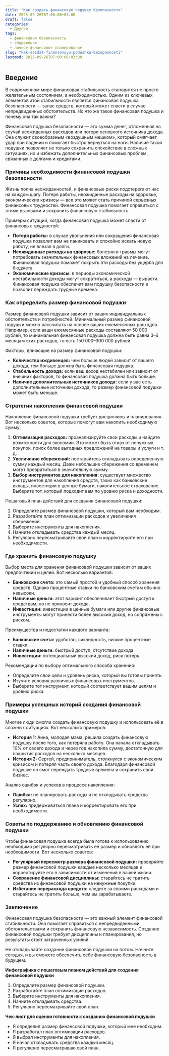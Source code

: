```yaml
---
title: "Как создать финансовую подушку безопасности"
date: 2025-09-26T07:00:06+03:00
draft: false
categories:
  - Другое
tags:
  - финансовая безопасность
  - сбережения
  - личное финансовое планирование
slug: "kak-sozdat-finansovuyu-podushku-bezopasnosti"
lastmod: 2025-09-26T07:00:06+03:00
---
```


## Введение

В современном мире финансовая стабильность становится не просто желательным состоянием, а необходимостью. Одним из ключевых элементов этой стабильности является финансовая подушка безопасности — запас средств, который может спасти в случае непредвиденных обстоятельств. Но что же такое финансовая подушка и почему она так важна?

Финансовая подушка безопасности — это сумма денег, отложенная на случай неожиданных расходов или потери основного источника дохода. Она служит своеобразным «воздушным мешком», который смягчает удар при падении и помогает быстро вернуться на ноги. Наличие такой подушки позволяет не только сохранить спокойствие в сложных ситуациях, но и избежать дополнительных финансовых проблем, связанных с долгами и кредитами.

### Причины необходимости финансовой подушки безопасности

Жизнь полна неожиданностей, и финансовые риски подстерегают нас на каждом шагу. Потеря работы, неожиданные расходы на здоровье, экономические кризисы — все это может стать причиной серьезных финансовых трудностей. Финансовая подушка помогает справиться с этими вызовами и сохранить финансовую стабильность.

Примеры ситуаций, когда финансовая подушка может спасти от финансовых трудностей:

- **Потеря работы:** в случае увольнения или сокращения финансовая подушка позволит вам не паниковать и спокойно искать новую работу, не влезая в долги.
- **Неожиданные расходы на здоровье:** болезни и травмы могут потребовать значительных финансовых вложений на лечение. Финансовая подушка поможет покрыть эти расходы без ущерба для бюджета.
- **Экономические кризисы:** в периоды экономической нестабильности доходы могут сократиться, а расходы — вырасти. Финансовая подушка обеспечит вам подушку безопасности и позволит переждать трудные времена.

### Как определить размер финансовой подушки

Размер финансовой подушки зависит от ваших индивидуальных обстоятельств и потребностей. Минимальный размер финансовой подушки можно рассчитать на основе ваших ежемесячных расходов. Например, если ваши ежемесячные расходы составляют 50 000 рублей, то минимальная финансовая подушка должна быть равна 3–6 месяцам этих расходов, то есть 150 000–300 000 рублей.

Факторы, влияющие на размер финансовой подушки:

- **Количество иждивенцев:** чем больше людей зависит от вашего дохода, тем больше должна быть финансовая подушка.
- **Стабильность дохода:** если ваш доход нестабилен или зависит от внешних факторов, то финансовая подушка должна быть больше.
- **Наличие дополнительных источников дохода:** если у вас есть дополнительные источники дохода, то размер финансовой подушки может быть меньше.

### Стратегии накопления финансовой подушки

Накопление финансовой подушки требует дисциплины и планирования. Вот несколько советов, которые помогут вам накопить необходимую сумму:

1. **Оптимизация расходов:** проанализируйте свои расходы и найдите возможности для экономии. Это может быть отказ от ненужных покупок, поиск более выгодных предложений на товары и услуги и т. д.
2. **Увеличение сбережений:** постарайтесь откладывать определенную сумму каждый месяц. Даже небольшие сбережения со временем могут превратиться в значительную сумму.
3. **Выбор инструментов для накопления:** существует множество инструментов для накопления средств, таких как банковские вклады, инвестиции в ценные бумаги, накопительное страхование. Выберите тот, который подходит вам по уровню риска и доходности.

Пошаговый план действий для создания финансовой подушки:

1. Определите размер финансовой подушки, который вам необходим.
2. Разработайте план оптимизации расходов и увеличения сбережений.
3. Выберите инструменты для накопления.
4. Начните откладывать средства каждый месяц.
5. Регулярно пересматривайте свой план и корректируйте его при необходимости.

### Где хранить финансовую подушку

Выбор места для хранения финансовой подушки зависит от ваших предпочтений и целей. Вот несколько вариантов:

- **Банковские счета:** это самый простой и удобный способ хранения средств. Однако процентные ставки по банковским счетам обычно невысоки.
- **Наличные деньги:** этот вариант обеспечивает быстрый доступ к средствам, но не приносит дохода.
- **Инвестиции:** инвестиции в ценные бумаги или другие финансовые инструменты могут принести более высокий доход, но сопряжены с риском.

Преимущества и недостатки каждого варианта:

- **Банковские счета:** удобство, ликвидность, низкие процентные ставки.
- **Наличные деньги:** быстрый доступ, отсутствие дохода.
- **Инвестиции:** потенциальный высокий доход, риск потерь.

Рекомендации по выбору оптимального способа хранения:

- Определите свои цели и уровень риска, который вы готовы принять.
- Изучите условия различных финансовых инструментов.
- Выберите тот инструмент, который соответствует вашим целям и уровню риска.

### Примеры успешных историй создания финансовой подушки

Многие люди смогли создать финансовую подушку и использовать её в сложных ситуациях. Вот несколько примеров:

- **История 1:** Анна, молодая мама, решила создать финансовую подушку после того, как потеряла работу. Она начала откладывать 10% от своего дохода и через год накопила сумму, достаточную для покрытия расходов на несколько месяцев.
- **История 2:** Сергей, предприниматель, столкнулся с экономическим кризисом и потерял часть своего дохода. Благодаря финансовой подушке он смог переждать трудные времена и сохранить свой бизнес.

Анализ ошибок и успехов в процессе накопления:

- **Ошибка:** не планировать расходы и не откладывать средства регулярно.
- **Успех:** придерживаться плана и корректировать его при необходимости.

### Советы по поддержанию и обновлению финансовой подушки

Чтобы финансовая подушка всегда была готова к использованию, необходимо регулярно пересматривать её размер и обновлять её при необходимости. Вот несколько советов:

- **Регулярный пересмотр размера финансовой подушки:** проверяйте размер финансовой подушки каждые несколько месяцев и корректируйте его в зависимости от изменений в вашей жизни.
- **Сохранение финансовой дисциплины:** старайтесь не тратить средства из финансовой подушки на ненужные покупки.
- **Избегание перерасхода средств:** следите за своими расходами и старайтесь не тратить больше, чем вы зарабатываете.

### Заключение

Финансовая подушка безопасности — это важный элемент финансовой стабильности. Она помогает справиться с непредвиденными обстоятельствами и сохранить финансовую независимость. Создание финансовой подушки требует дисциплины и планирования, но результаты стоят затраченных усилий.

Не откладывайте создание финансовой подушки на потом. Начните сегодня, и вы сможете обеспечить себе финансовую безопасность в будущем.

**Инфографика с пошаговым планом действий для создания финансовой подушки**

1. Определите размер финансовой подушки.
2. Разработайте план оптимизации расходов.
3. Выберите инструменты для накопления.
4. Начните откладывать средства.
5. Регулярно пересматривайте свой план.

**Чек-лист для оценки готовности к созданию финансовой подушки**

- Я определил размер финансовой подушки, который мне необходим.
- Я разработал план оптимизации расходов.
- Я выбрал инструменты для накопления.
- Я начал откладывать средства каждый месяц.
- Я регулярно пересматриваю свой план.
